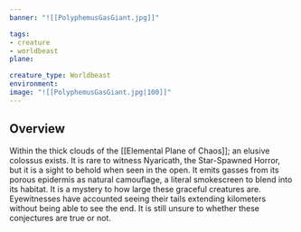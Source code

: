 ```yaml
---
banner: "![[PolyphemusGasGiant.jpg]]"

tags:
- creature
- worldbeast
plane: 

creature_type: Worldbeast
environment: 
image: "![[PolyphemusGasGiant.jpg|100]]"
---
```

## Overview
Within the thick clouds of the [[Elemental Plane of Chaos]]; an elusive colossus exists. It is rare to witness Nyaricath, the Star-Spawned Horror, but it is a sight to behold when seen in the open. It emits gasses from its porous epidermis as natural camouflage, a literal smokescreen to blend into its habitat. It is a mystery to how large these graceful creatures are. Eyewitnesses have accounted seeing their tails extending kilometers without being able to see the end. It is still unsure to whether these conjectures are true or not.